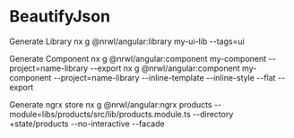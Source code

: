 # BeautifyJson

Generate Library
nx g @nrwl/angular:library my-ui-lib --tags=ui

Generate Component
nx g @nrwl/angular:component my-component --project=name-library --export nx g @nrwl/angular:component my-component --project=name-library --inline-template --inline-style --flat --export

Generate ngrx store
nx g @nrwl/angular:ngrx products --module=libs/products/src/lib/products.module.ts --directory +state/products --no-interactive --facade